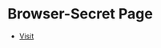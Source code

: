# Browser-Secret Page
- <a href='https://happydm09.github.io/Page/Browser-Secret/index.html'>Visit</a>
